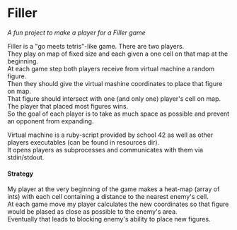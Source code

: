 # Filler
_A fun project to make a player for a Filler game_  

Filler is a "go meets tetris"-like game. There are two players.  
They play on map of fixed size and each given a one cell on that map at the beginning.  
At each game step both players receive from virtual machine a random figure.  
Then they should give the virtual mashine coordinates to place that figure on map.  
That figure should intersect with one (and only one) player's cell on map. The player that placed most figures wins.  
So the goal of each player is to take as much space as possible and prevent an opponent from expanding.

Virtual machine is a ruby-script provided by school 42 as well as other players executables (can be found in resources dir).  
It opens players as subprocesses and communicates with them via stdin/stdout. 

#### Strategy
My player at the very beginning of the game makes a heat-map (array of ints) with each cell containing a distance to the nearest enemy's cell.  
At each game move my player calculates the new coordinates so that figure would be plased as close as possible to the enemy's area.  
Eventually that leads to blocking enemy's ability to place new figures.
